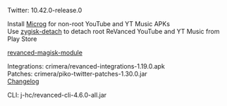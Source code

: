 Twitter: 10.42.0-release.0  

Install [Microg](https://github.com/ReVanced/GmsCore/releases) for non-root YouTube and YT Music APKs  
Use [zygisk-detach](https://github.com/j-hc/zygisk-detach) to detach root ReVanced YouTube and YT Music from Play Store  

[revanced-magisk-module](https://github.com/j-hc/revanced-magisk-module)
  
Integrations: crimera/revanced-integrations-1.19.0.apk  
Patches: crimera/piko-twitter-patches-1.30.0.jar  
[Changelog](https://github.com/crimera/piko/releases/tag/v1.30.0)

CLI: j-hc/revanced-cli-4.6.0-all.jar    
